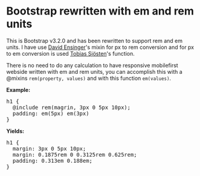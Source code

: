 Bootstrap rewritten with em and rem units
===========

This is Bootstrap v3.2.0 and has been rewritten to support rem and em units. I have use [David Ensinger][DavidEnsinger]'s mixin for px to rem conversion and for px to em conversion is used [Tobias Sjösten][TobiasSjösten]'s function.

There is no need to do any calculation to have responsive mobilefirst webside written with em and rem units, you can accomplish this with a @mixins `rem(property, values)` and with this function `em(values)`.

<b>Example:</b>

<pre class="console">
h1 { 
  @include rem(magrin, 3px 0 5px 10px);
  padding: em(5px) em(3px)
}
</pre>

<b>Yields:</b>

<pre class="console">
h1 {
  margin: 3px 0 5px 10px;
  margin: 0.1875rem 0 0.3125rem 0.625rem;
  padding: 0.313em 0.188em;
}
</pre>


[DavidEnsinger]: http://davidensinger.com/2013/03/using-rems-with-sass/
[TobiasSjösten]: http://vvv.tobiassjosten.net/css/px-to-em-with-sass/
